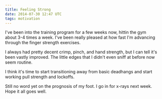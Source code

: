 ```yaml
---
title: Feeling Strong
date: 2014-07-30 12:47 UTC
tags: motivation
---
```


I've been into the training program for a few weeks now, hittin the gym about 3-4 times a week. I've been really pleased at how fast I'm advancing through the finger strength exercises. 

I always had pretty decent crimp, pinch, and hand strength, but I can tell it's been vastly improved. The little edges that I didn't even sniff at before now seem routine.

I think it's time to start transitioning away from basic deadhangs and start working pull strength and lockoffs.

Still no word yet on the prognosis of my foot. I go in for x-rays next week. Hope it all goes well. 

